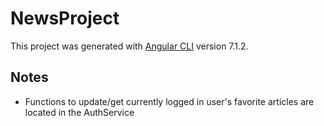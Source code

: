 # NewsProject

This project was generated with [Angular CLI](https://github.com/angular/angular-cli) version 7.1.2.

## Notes

* Functions to update/get currently logged in user's favorite articles are located in the AuthService
